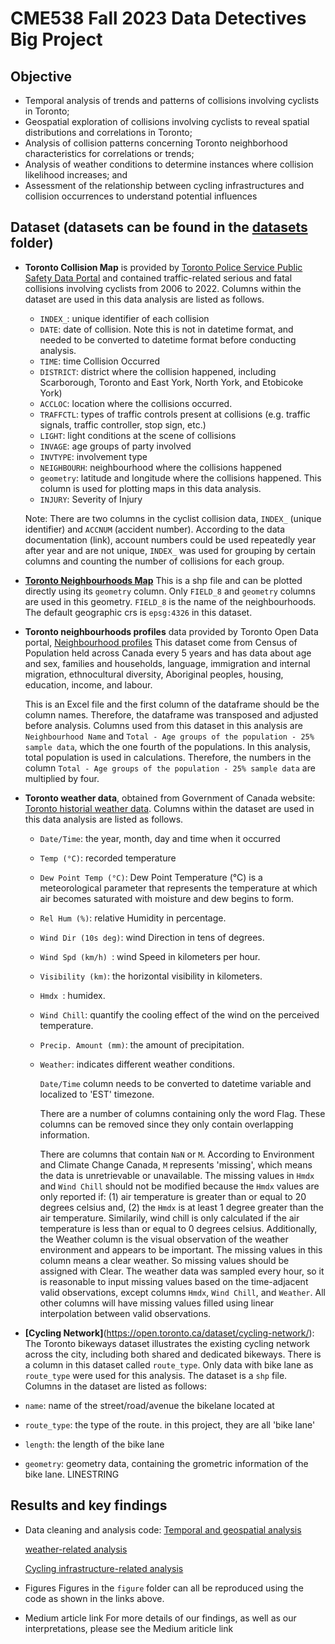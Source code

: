 # CME538 Fall 2023 Data Detectives Big Project

## Objective 
* Temporal analysis of trends and patterns of collisions involving cyclists in Toronto;
* Geospatial exploration of collisions involving cyclists to reveal spatial distributions and correlations in Toronto;
* Analysis of collision patterns concerning Toronto neighborhood characteristics for correlations or trends;
* Analysis of weather conditions to determine instances where collision likelihood increases; and
* Assessment of the relationship between cycling infrastructures and collision occurrences to understand potential influences

## Dataset (datasets can be found in the [datasets](https://github.com/yuqiaochen-code/data_detectives_CME538/tree/e734f5feef779a45d4507c9a1abcbefd4a78e9a4/datasets) folder)

* **Toronto Collision Map** is provided by [Toronto Police Service Public Safety Data Portal](https://data.torontopolice.on.ca/pages/cyclists) and contained traffic-related serious and fatal collisions involving cyclists from 2006 to 2022. Columns within the dataset are used in this data analysis are listed as follows.
  * `INDEX_`: unique identifier of each collision
  * `DATE`: date of collision. Note this is not in datetime format, and needed to be converted to datetime format before conducting analysis.
  * `TIME`: time Collision Occurred
  * `DISTRICT`: district where the collision happened, including Scarborough, Toronto and East York, North York, and Etobicoke York)
  * `ACCLOC`: location where the collisions occurred.
  * `TRAFFCTL`: types of traffic controls present at collisions (e.g. traffic signals, traffic controller, stop sign, etc.)
  * `LIGHT`: light conditions at the scene of collisions
  * `INVAGE`: age groups of party involved
  * `INVTYPE`: involvement type
  * `NEIGHBOURH`: neighbourhood where the collisions happened
  * `geometry`: latitude and longitude where the collisions happened. This column is used for plotting maps in this data analysis.
  * `INJURY`: Severity of Injury
  
  Note: There are two columns in the cyclist collision data, `INDEX_` (unique identifier) and `ACCNUM` (accident number). According to the data documentation (link), account numbers could be used repeatedly year after year and are not unique, `INDEX_` was used for grouping by certain columns and counting the number of collisions for each group.

* **[Toronto Neighbourhoods Map](https://github.com/yuqiaochen-code/data_detectives_CME538/blob/66e05653a912a5a1b7ce3b187a17b586e546442e/toronto_neighbourhoods.shp)** This is a shp file and can be plotted directly using its `geometry` column. Only `FIELD_8` and `geometry` columns are used in this geometry. `FIELD_8` is the name of the neighbourhoods.
  The default geographic crs is `epsg:4326` in this dataset.

  
* **Toronto neighbourhoods profiles** data provided by Toronto Open Data portal, [Neighbourhood profiles](https://open.toronto.ca/dataset/neighbourhood-profiles/) This dataset come from Census of Population held across Canada every 5 years and has data about age and sex, families and households, language, immigration and internal migration, ethnocultural diversity, Aboriginal peoples, housing, education, income, and labour.

  This is an Excel file and the first column of the dataframe should be the column names. Therefore, the dataframe was transposed and adjusted before analysis. Columns used from this dataset in this analysis are `Neighbourhood Name` and `Total - Age groups of the population - 25% sample data`, which the one fourth of the populations. In this analysis, total population is used in calculations. Therefore, the numbers in the column `Total - Age groups of the population - 25% sample data` are multiplied by four.
  
* **Toronto weather data**, obtained from Government of Canada website: [Toronto historial weather data](https://climate.weather.gc.ca/climate_data/daily_data_e.html?StationID=51459). Columns within the dataset are used in this data analysis are listed as follows.
  * `Date/Time`: the year, month, day and time when it occurred
  * `Temp (°C)`: recorded temperature
  * `Dew Point Temp (°C)`: Dew Point Temperature (°C) is a meteorological parameter that represents the temperature at which air becomes saturated with moisture and dew begins to form.
  * `Rel Hum (%)`:  relative Humidity in percentage.
  * `Wind Dir (10s deg)`: wind Direction in tens of degrees.
  * `Wind Spd (km/h) `: wind Speed in kilometers per hour. 
  * `Visibility (km)`:  the horizontal visibility in kilometers.
  * `Hmdx `: humidex.
  * `Wind Chill`: quantify the cooling effect of the wind on the perceived temperature.
  * `Precip. Amount (mm)`: the amount of precipitation.
  * `Weather`: indicates different weather conditions.

    `Date/Time` column needs to be converted to datetime variable and localized to 'EST' timezone.

    There are a number of columns containing only the word Flag. These columns can be removed since they only contain overlapping information.

    There are columns that contain `NaN` or `M`. According to Environment and Climate Change Canada, `M` represents 'missing', which means the data is unretrievable or unavailable. The missing values in `Hmdx` and `Wind Chill` should not be modified because the `Hmdx` values are only reported if: (1) air temperature is greater than or equal to 20 degrees celsius and, (2) the `Hmdx` is at least 1 degree greater than the air temperature. Similarily, wind chill is only calculated if the air temperature is less than or equal to 0 degrees celsius. Additionally, the Weather column is the visual observation of the weather environment and appears to be important. The missing values in this column means a clear weather. So missing values should be assigned with Clear.
The weather data was sampled every hour, so it is reasonable to input missing values based on the time-adjacent valid observations, except columns `Hmdx`, `Wind Chill`, and `Weather`. All other columns will have missing values filled using linear interpolation between valid observations.

 * **[Cycling Network]**(https://open.toronto.ca/dataset/cycling-network/): The Toronto bikeways dataset illustrates the existing cycling network across the city, including both shared and dedicated bikeways. There is a column in this dataset called `route_type`. Only data with bike lane as `route_type` were used for this analysis. The dataset is a `shp` file. Columns in the dataset are listed as follows:
 * `name`: name of the street/road/avenue the bikelane located at
 * `route_type`: the type of the route. in this project, they are all 'bike lane'
 * `length`: the length of the bike lane
 * `geometry`: geometry data, containing the grometric information of the bike lane. LINESTRING


## Results and key findings
* Data cleaning and analysis code:
  [Temporal and geospatial analysis](https://github.com/yuqiaochen-code/data_detectives_CME538/blob/eeaed84ebd72642f740602bad175d584e1c82799/code/Correlation%20between%20the%20cyclist%20collisIon%20severity%20and%20weather_Hongxiang%20Gong.ipynb)
  
  [weather-related analysis](https://github.com/yuqiaochen-code/data_detectives_CME538/blob/eeaed84ebd72642f740602bad175d584e1c82799/code/Correlation%20between%20the%20cyclist%20collisIon%20severity%20and%20weather_Hongxiang%20Gong.ipynb)
  
  [Cycling infrastructure-related analysis](https://github.com/yuqiaochen-code/data_detectives_CME538/blob/eeaed84ebd72642f740602bad175d584e1c82799/code/Correlation%20between%20the%20cyclist%20collisIon%20severity%20and%20weather_Hongxiang%20Gong.ipynb)

  
* Figures
  Figures in the `figure` folder can all be reproduced using the code as shown in the links above.
  
* Medium article link
  For more details of our findings, as well as our interpretations, please see the Medium ariticle link 


